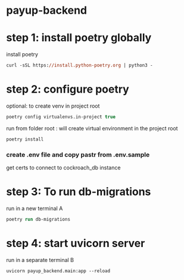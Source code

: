 # payup-backend


# step 1: install poetry globally

install poetry

```ps
curl -sSL https://install.python-poetry.org | python3 -
```

# step 2: configure poetry

optional: to create venv in project root

```ps
poetry config virtualenvs.in-project true
```



run from folder root : will create virtual environment in the project root

```ps
poetry install
```



### create .env file and copy pastr from .env.sample

get certs to connect to cockroach_db instance

# step 3: To run db-migrations

run in a new terminal A

```ps
poetry run db-migrations
```

# step 4: start uvicorn server

run in a separate terminal B

```ps
uvicorn payup_backend.main:app --reload
```
